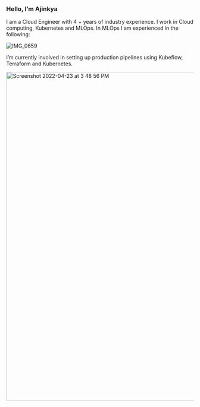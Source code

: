### Hello, I’m Ajinkya 

I am a Cloud Engineer with 4 + years of industry experience. I work in Cloud computing, Kubernetes and MLOps. In MLOps I am experienced in the following:

![IMG_0659](https://user-images.githubusercontent.com/17012391/163672709-31c832cd-32c0-4742-b38e-807ca265c900.PNG)

I’m currently involved in setting up production pipelines using Kubeflow, Terraform and Kubernetes. 

<img width="885" alt="Screenshot 2022-04-23 at 3 48 56 PM" src="https://user-images.githubusercontent.com/17012391/164890443-4168ff85-92e2-43e7-8c8f-cfd52d4212bd.png">

